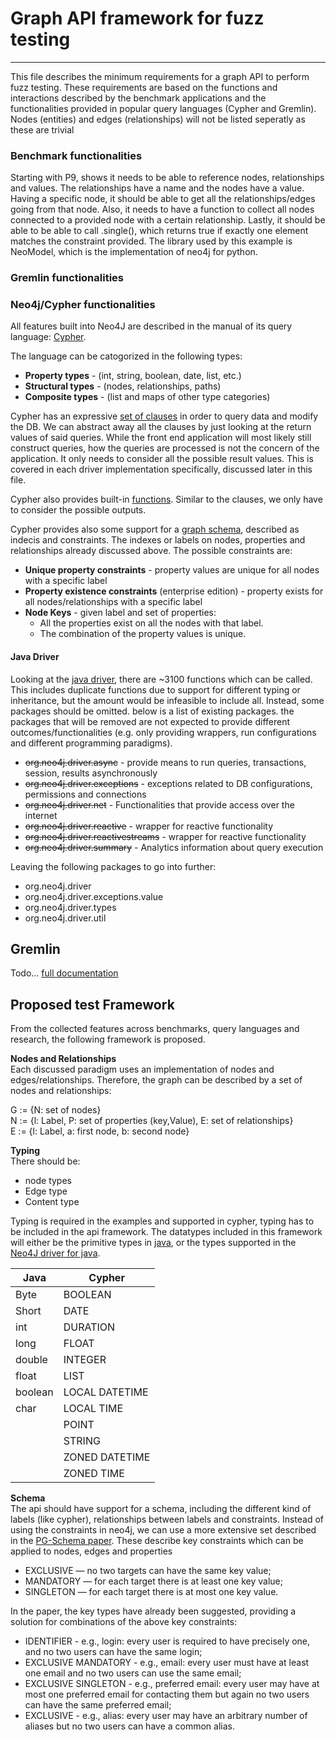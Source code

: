 # Graph API framework for fuzz testing

***
This file describes the minimum requirements for a graph API
to perform fuzz testing.
These requirements are based on the functions and
interactions described by the benchmark applications and the
functionalities provided in popular query languages (Cypher
and Gremlin).
Nodes (entities) and edges (relationships) will not be
listed seperatly as these are trivial

### Benchmark functionalities

Starting with P9, shows it needs to be able to reference
nodes, relationships and values.
The relationships have a name and the nodes have a value.
Having a specific node, it should be able to get all the
relationships/edges going from that node.
Also, it needs to have a function to collect all nodes
connected to a provided node with a certain relationship.
Lastly, it should be able to be able to call .single(),
which returns true if exactly one element matches the
constraint provided.
The library used by this example is NeoModel, which is the
implementation of neo4j for python.

### Gremlin functionalities

### Neo4j/Cypher functionalities

All features built into Neo4J are described in the manual of
its query
language: [Cypher](https://neo4j.com/docs/cypher-manual/3.5/).

The language can be catogorized in the following types:

- **Property types** - (int, string, boolean, date, list,
  etc.)
- **Structural types** - (nodes, relationships, paths)
- **Composite types** - (list and maps of other type
  categories)

Cypher has an
expressive [set of clauses](https://neo4j.com/docs/cypher-manual/3.5/clauses/)
in order to query data and modify the DB.
We can abstract away all the clauses by just looking at the
return values of said queries.
While the front end application will most likely still
construct queries, how the queries are processed is not the
concern of the application. It only needs to consider all
the possible result values.
This is covered in each driver implementation specifically,
discussed later in this file.

Cypher also provides
built-in [functions](https://neo4j.com/docs/cypher-manual/3.5/functions/).
Similar to the clauses, we only have to consider the
possible outputs.

Cypher provides also some support for
a [graph schema](https://neo4j.com/docs/cypher-manual/3.5/schema/),
described as indecis and constraints. The indexes or labels
on nodes, properties and relationships already discussed
above.
The possible constraints are:

- **Unique property constraints** - property values are
  unique for all nodes with a specific label
- **Property existence constraints**  (enterprise edition) -
  property exists for all nodes/relationships with a
  specific label
- **Node Keys**  - given label and set of properties:
    - All the properties exist on all the nodes with that
      label.
    - The combination of the property values is unique.

#### Java Driver

Looking at
the [java driver](https://neo4j.com/docs/api/java-driver/current/),
there are ~3100 functions which can be called.
This includes duplicate functions due to support for
different typing or inheritance, but the amount would be
infeasible to include all.
Instead, some packages should be omitted. below is a list of
existing packages. the packages that will be removed are not
expected to provide different outcomes/functionalities (e.g.
only providing wrappers, run configurations and different
programming paradigms).

- ~~org.neo4j.driver.async~~ - provide means to run queries,
  transactions, session, results asynchronously
- ~~org.neo4j.driver.exceptions~~ - exceptions related to DB
  configurations, permissions and connections
- ~~org.neo4j.driver.net~~ - Functionalities that provide
  access over the internet
- ~~org.neo4j.driver.reactive~~ - wrapper for reactive
  functionality
- ~~org.neo4j.driver.reactivestreams~~ - wrapper for
  reactive functionality
- ~~org.neo4j.driver.summary~~ - Analytics information about
  query execution

Leaving the following packages to go into further:

- org.neo4j.driver
- org.neo4j.driver.exceptions.value
- org.neo4j.driver.types
- org.neo4j.driver.util

## Gremlin
Todo...
[full documentation](https://tinkerpop.apache.org/docs/current/reference/)


## Proposed test Framework

From the collected features across benchmarks, query
languages and research, the following framework is proposed.

**Nodes and Relationships** \
Each discussed paradigm uses an implementation of nodes and
edges/relationships. Therefore, the graph can be described
by a set of nodes and relationships:

G := {N: set of nodes} \
N := {l: Label, P: set of properties (key,Value), E: set of
relationships} \
E := {l: Label, a: first node, b: second node}

**Typing** \
There should be:
- node types
- Edge type
- Content type

Typing is required in the examples and supported in cypher,
typing has to be included in the api framework.
The datatypes included in this framework will either be the
primitive types
in [java](https://www.w3schools.com/java/java_data_types.asp),
or the types supported in
the [Neo4J driver for java](https://neo4j.com/docs/api/java-driver/current/org.neo4j.driver/org/neo4j/driver/types/package-summary.html).

| **Java** | **Cypher**     |
|----------|----------------|
| Byte     | BOOLEAN        |
| Short    | DATE           |
| int      | DURATION       |
| long     | FLOAT          |
| double   | INTEGER        |
| float    | LIST           |
| boolean  | LOCAL DATETIME |
| char     | LOCAL TIME     |
|          | POINT          |
|          | STRING         |
|          | ZONED DATETIME |
|          | ZONED TIME     |

**Schema** \
The api should have support for a schema, including the
different kind of labels (like cypher), relationships
between labels and constraints. Instead of using the
constraints in neo4j, we can use a more extensive set
described in the [PG-Schema paper](TODO).
These describe key constraints which can be applied to
nodes, edges and properties

- EXCLUSIVE — no two targets can have the same key value;
- MANDATORY — for each target there is at least one key
  value;
- SINGLETON — for each target there is at most one key
  value.

In the paper, the key types have already been suggested,
providing a solution for combinations of the above key
constraints:

- IDENTIFIER - e.g., login: every user is required to have
  precisely one, and no two users can have the same login;
- EXCLUSIVE MANDATORY - e.g., email: every user must have at
  least one email and no two users can use the same email;
- EXCLUSIVE SINGLETON - e.g., preferred email: every user
  may have at most one preferred email for contacting them
  but again no two users can have the same preferred email;
- EXCLUSIVE - e.g., alias: every user may have an arbitrary
  number of aliases but no two users can have a common
  alias.






